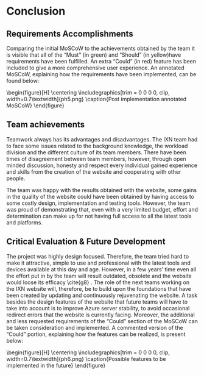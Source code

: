 
# Conclusion

## Requirements Accomplishments
Comparing the initial MoSCoW to the achievements obtained by the team it is visible that all of the “Must” (in green) and “Should” (in yellow)have requirements have been fulfilled. An extra “Could” (in red) feature has been included to give a more comprehensive user experience.  An annotated MoSCoW, explaining how the requirements have been implemented, can be found below:

\begin{figure}[H]
      \centering
      \includegraphics[trim = 0 0 0 0, clip, width=0.7\textwidth]{ph5.png}
      \caption{Post implementation annotated MoSCoW}
 \end{figure}

## Team achievements

Teamwork always has its advantages and disadvantages. The IXN team had to face some issues related to the background knowledge, the workload division and the different culture of its team members. There have been times of disagreement between team members, however, through open minded discussion, honesty and respect every individual gained experience and skills from the creation of the website and cooperating with other people. 

The team was happy with the results obtained with the website, some gains in the quality of the website could have been obtained by having access to some costly design, implementation and testing tools. However, the team was proud of demonstrating that, even with a very limited budget, effort and determination can make up for not having full access to all the latest tools and platforms.

## Critical Evaluation & Future Development 

The project was highly design focused. Therefore, the team tried hard to make it attractive, simple to use and professional with the latest tools and devices available at this day and age. However, in a few years’ time even all the effort put in by the team will result outdated, obsolete and the website would loose its efficacy \cite{g8} . The role of the next teams working on the IXN website will, therefore, be to build upon the foundations that have been created by updating and continuously rejuvenating the website. A task besides the design features of the website that future teams will have to take into account is to improve Azure server stability, to avoid occasional redirect errors that the website is currently facing. Moreover, the additional and less requested requirements of the “Could” section of the MoSCoW can be taken consideration and implemented. A commented version of the “Could” portion, explaining how the features can be realized, is present below:

\begin{figure}[H]
      \centering
      \includegraphics[trim = 0 0 0 0, clip, width=0.7\textwidth]{ph6.png}
      \caption{Possible features to be implemented in the future}
 \end{figure}
